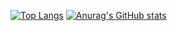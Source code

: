 [![Top Langs](https://github-readme-stats.vercel.app/api/top-langs/?username=Monkeysama&layout=compact)](https://github.com/Monkeysama/github-readme-stats)
[![Anurag's GitHub stats](https://github-readme-stats.vercel.app/api?username=Monkeysama&show_icons=true&theme=synthwave)](https://github.com/Monkeysama/github-readme-stats)
